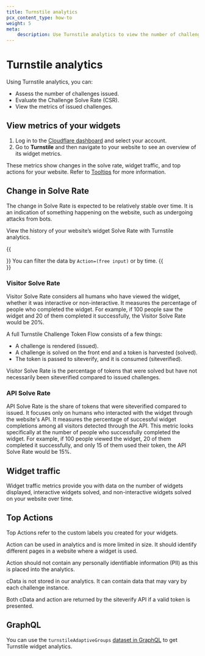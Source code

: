 ```yaml
---
title: Turnstile analytics
pcx_content_type: how-to
weight: 5
meta:
    description: Use Turnstile analytics to view the number of challenges issued, the challenge solve rate, and the metrics of issued challenges.
---
```


# Turnstile analytics

Using Turnstile analytics, you can:
* Assess the number of challenges issued.
* Evaluate the Challenge Solve Rate (CSR).
* View the metrics of issued challenges.
 
## View metrics of your widgets

1. Log in to the [Cloudflare dashboard](https://dash.cloudflare.com/) and select your account.
2. Go to **Turnstile** and then navigate to your website to see an overview of its widget metrics.

These metrics show changes in the solve rate, widget traffic, and top actions for your website. Refer to [Tooltips](/turnstile/reference/tooltips) for more information.

## Change in Solve Rate

The change in Solve Rate is expected to be relatively stable over time. It is an indication of something happening on the website, such as undergoing attacks from bots.

View the history of your website’s widget Solve Rate with Turnstile analytics. 

{{<Aside type="note">}}
You can filter the data by `Action=(free input)` or by time.
{{</Aside>}}

### Visitor Solve Rate

Visitor Solve Rate considers all humans who have viewed the widget, whether it was interactive or non-interactive. It measures the percentage of people who completed the widget. For example, if 100 people saw the widget and 20 of them completed it successfully, the Visitor Solve Rate would be 20%.

A full Turnstile Challenge Token Flow consists of a few things:

* A challenge is rendered (issued).
* A challenge is solved on the front end and a token is harvested (solved).
* The token is passed to siteverify, and it is consumed (siteverified).

Visitor Solve Rate is the percentage of tokens that were solved but have not necessarily been siteverified compared to issued challenges.

### API Solve Rate

API Solve Rate is the share of tokens that were siteverified compared to issued. It focuses only on humans who interacted with the widget through the website's API. It measures the percentage of successful widget completions among all visitors detected through the API. This metric looks specifically at the number of people who successfully completed the widget. For example, if 100 people viewed the widget, 20 of them completed it successfully, and only 15 of them used their token, the API Solve Rate would be 15%.

## Widget traffic

Widget traffic metrics provide you with data on the number of widgets displayed, interactive widgets solved, and non-interactive widgets solved on your website over time.

## Top Actions

Top Actions refer to the custom labels you created for your widgets.

Action can be used in analytics and is more limited in size. It should identify different pages in a website where a widget is used.

Action should not contain any personally identifiable information (PII) as this is placed into the analytics.

cData is not stored in our analytics. It can contain data that may vary by each challenge instance.

Both cData and action are returned by the siteverify API if a valid token is presented.

## GraphQL

You can use the `turnstileAdaptiveGroups` [dataset in GraphQL](/analytics/graphql-api/features/data-sets/) to get Turnstile widget analytics.